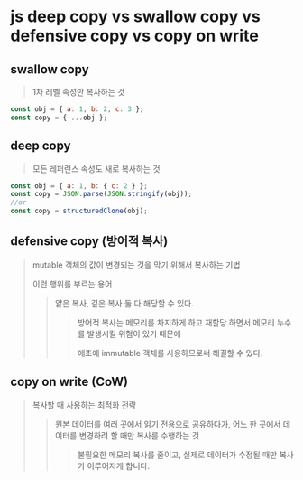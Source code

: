 # js deep copy vs swallow copy vs defensive copy vs copy on write

## swallow copy

> 1차 레벨 속성만 복사하는 것

```js
const obj = { a: 1, b: 2, c: 3 };
const copy = { ...obj };
```

## deep copy

> 모든 레퍼런스 속성도 새로 복사하는 것

```js
const obj = { a: 1, b: { c: 2 } };
const copy = JSON.parse(JSON.stringify(obj));
//or
const copy = structuredClone(obj);
```

## defensive copy (방어적 복사)

> mutable 객체의 값이 변경되는 것을 막기 위해서 복사하는 기법
>
> 이런 행위를 부르는 용어
>
> > 얕은 복사, 깊은 복사 둘 다 해당할 수 있다.
> >
> > > 방어적 복사는 메모리를 차지하게 하고 재할당 하면서 메모리 누수를 발생시킬 위험이 있기 때문에
> > >
> > > 애초에 immutable 객체를 사용하므로써 해결할 수 있다.

## copy on write (CoW)

> 복사할 때 사용하는 최적화 전략
>
> > 원본 데이터를 여러 곳에서 읽기 전용으로 공유하다가, 어느 한 곳에서 데이터를 변경하려 할 때만 복사를 수행하는 것
> >
> > > 불필요한 메모리 복사를 줄이고, 실제로 데이터가 수정될 때만 복사가 이루어지게 합니다.

